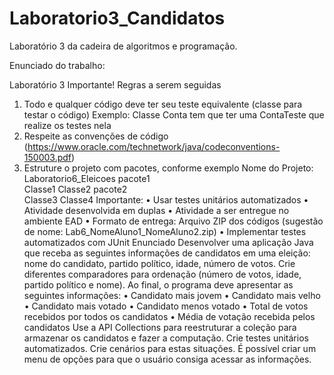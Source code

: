 # Laboratorio3_Candidatos
Laboratório 3 da cadeira de algoritmos e programação.

Enunciado do trabalho:

Laboratório 3
Importante! Regras a serem seguidas
1) Todo e qualquer código deve ter seu teste equivalente (classe para testar o código)
Exemplo: Classe Conta tem que ter uma ContaTeste que realize os testes nela
2) Respeite as convenções de código
(https://www.oracle.com/technetwork/java/codeconventions-150003.pdf)
3) Estruture o projeto com pacotes, conforme exemplo
Nome do Projeto: Laboratorio6_Eleicoes
pacote1\
Classe1
Classe2
pacote2\
Classe3
Classe4
Importante:
• Usar testes unitários automatizados
• Atividade desenvolvida em duplas
• Atividade a ser entregue no ambiente EAD
• Formato de entrega: Arquivo ZIP dos códigos (sugestão de nome:
Lab6_NomeAluno1_NomeAluno2.zip)
• Implementar testes automatizados com JUnit
Enunciado
Desenvolver uma aplicação Java que receba as seguintes informações de candidatos em uma eleição: nome
do candidato, partido político, idade, número de votos.
Crie diferentes comparadores para ordenação (número de votos, idade, partido político e nome).
Ao final, o programa deve apresentar as seguintes informações:
• Candidato mais jovem
• Candidato mais velho
• Candidato mais votado
• Candidato menos votado
• Total de votos recebidos por todos os candidatos
• Média de votação recebida pelos candidatos
Use a API Collections para reestruturar a coleção para armazenar os candidatos e fazer a computação.
Crie testes unitários automatizados. Crie cenários para estas situações.
É possível criar um menu de opções para que o usuário consiga acessar as informações.
